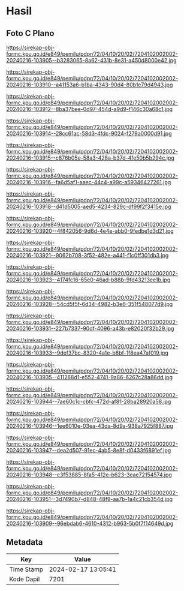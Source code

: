 # Hasil

## Foto C Plano

https://sirekap-obj-formc.kpu.go.id/e849/pemilu/pdpr/72/04/10/20/02/7204102002002-20240216-103905--b3283065-8a62-431b-8e31-a450d8000e42.jpg

https://sirekap-obj-formc.kpu.go.id/e849/pemilu/pdpr/72/04/10/20/02/7204102002002-20240216-103910--a41153a6-b1ba-4343-90d4-80b1e79d4943.jpg

https://sirekap-obj-formc.kpu.go.id/e849/pemilu/pdpr/72/04/10/20/02/7204102002002-20240216-103912--8ba37bee-0d97-454d-a9d9-f146c30a68c1.jpg

https://sirekap-obj-formc.kpu.go.id/e849/pemilu/pdpr/72/04/10/20/02/7204102002002-20240216-103914--28cc61ac-58d3-4fdc-9024-f279a0000d91.jpg

https://sirekap-obj-formc.kpu.go.id/e849/pemilu/pdpr/72/04/10/20/02/7204102002002-20240216-103915--c876b05e-58a3-428a-b37d-4fe50b5b294c.jpg

https://sirekap-obj-formc.kpu.go.id/e849/pemilu/pdpr/72/04/10/20/02/7204102002002-20240216-103916--fa6d5af1-aaec-44c4-a99c-a59346427261.jpg

https://sirekap-obj-formc.kpu.go.id/e849/pemilu/pdpr/72/04/10/20/02/7204102002002-20240216-103918--d41d5005-aed5-4234-829c-df99f2f3415e.jpg

https://sirekap-obj-formc.kpu.go.id/e849/pemilu/pdpr/72/04/10/20/02/7204102002002-20240216-103920--4f842056-9d6d-4e4e-abb0-9fedbe1d3d21.jpg

https://sirekap-obj-formc.kpu.go.id/e849/pemilu/pdpr/72/04/10/20/02/7204102002002-20240216-103921--9062b708-3f52-482e-a441-f1c0ff301db3.jpg

https://sirekap-obj-formc.kpu.go.id/e849/pemilu/pdpr/72/04/10/20/02/7204102002002-20240216-103923--4174fc16-65e0-46ad-b88b-9fd43213ee1b.jpg

https://sirekap-obj-formc.kpu.go.id/e849/pemilu/pdpr/72/04/10/20/02/7204102002002-20240216-103928--54cd5f5f-6d34-4982-b3e6-351f548077d9.jpg

https://sirekap-obj-formc.kpu.go.id/e849/pemilu/pdpr/72/04/10/20/02/7204102002002-20240216-103931--227b7337-90df-4096-a43b-e82020f32b29.jpg

https://sirekap-obj-formc.kpu.go.id/e849/pemilu/pdpr/72/04/10/20/02/7204102002002-20240216-103933--9def37bc-8320-4a1e-b8bf-1f8ea47af019.jpg

https://sirekap-obj-formc.kpu.go.id/e849/pemilu/pdpr/72/04/10/20/02/7204102002002-20240216-103935--411268d1-e552-4741-9a86-6267c28a86dd.jpg

https://sirekap-obj-formc.kpu.go.id/e849/pemilu/pdpr/72/04/10/20/02/7204102002002-20240216-103944--7ae60c1c-cbfc-472d-af81-28ba28920a58.jpg

https://sirekap-obj-formc.kpu.go.id/e849/pemilu/pdpr/72/04/10/20/02/7204102002002-20240216-103946--1ee6010e-03ea-43da-8d9a-938a7925f887.jpg

https://sirekap-obj-formc.kpu.go.id/e849/pemilu/pdpr/72/04/10/20/02/7204102002002-20240216-103947--dea2d507-91ec-4ab5-8e8f-d0433f6891ef.jpg

https://sirekap-obj-formc.kpu.go.id/e849/pemilu/pdpr/72/04/10/20/02/7204102002002-20240216-103948--c3f53885-8fa5-412e-b623-3eae72154574.jpg

https://sirekap-obj-formc.kpu.go.id/e849/pemilu/pdpr/72/04/10/20/02/7204102002002-20240216-103951--3d7490b7-d848-48f9-aa7b-1a4c21cb354d.jpg

https://sirekap-obj-formc.kpu.go.id/e849/pemilu/pdpr/72/04/10/20/02/7204102002002-20240216-103909--96ebdab6-4610-4312-b963-5b0f7f14649d.jpg


## Metadata

| Key        | Value               |
| ---------- | ------------------- |
| Time Stamp | 2024-02-17 13:05:41 |
| Kode Dapil | 7201                |



